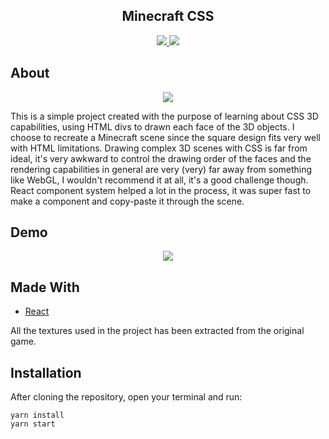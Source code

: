 <p align='center'>
  <h2 align='center'>Minecraft CSS</h2>
  <p align='center'>
    <a href='https://reactjs.org' target='__blank'>
        <img src="https://img.shields.io/badge/Frontend-React-blue?style=flat-square&link=https://reactjs.org">
    </a>
    <a href='https://www.linkedin.com/in/lucas-rodrigues-985918197' target='__blank'>
        <img src="https://img.shields.io/badge/Lucas-social-green?logo=linkedin&style=social&link=https://www.linkedin.com/in/lucas-rodrigues-985918197">
    </a>
  </p>
</p>

## About

<p align='center'>
  <img src='https://user-images.githubusercontent.com/25598040/98369056-1abf1880-2017-11eb-9379-6234e3b12c22.png'>
</p>

This is a simple project created with the purpose of learning about CSS 3D capabilities, using HTML divs to drawn each face of the 3D objects. I choose to recreate a Minecraft scene since the square design fits very well with HTML limitations. Drawing complex 3D scenes with CSS is far from ideal, it's very awkward to control the drawing order of the faces and the rendering capabilities in general are very (very) far away from something like WebGL, I wouldn't recommend it at all, it's a good challenge though. React component system helped a lot in the process, it was super fast to make a component and copy-paste it through the scene.

## Demo

<p align='center'>
  <img src='https://user-images.githubusercontent.com/25598040/98369058-1d217280-2017-11eb-998b-472d998569a7.gif'>
</p>

## Made With

- [React](https://reactjs.org/)

All the textures used in the project has been extracted from the original game.

## Installation

After cloning the repository, open your terminal and run:

```
yarn install
yarn start
```
